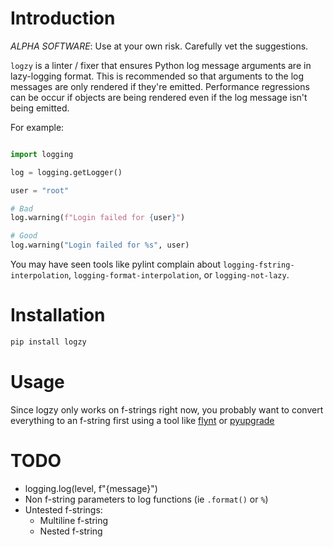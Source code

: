 # Introduction

*ALPHA SOFTWARE*: Use at your own risk. Carefully vet the suggestions.

`logzy` is a linter / fixer that ensures Python log message arguments are in
lazy-logging format. This is recommended so that arguments to the log messages
are only rendered if they're emitted. Performance regressions can be occur if
objects are being rendered even if the log message isn't being emitted.

For example:

```python

import logging

log = logging.getLogger()

user = "root"

# Bad
log.warning(f"Login failed for {user}")

# Good
log.warning("Login failed for %s", user)
```

You may have seen tools like pylint complain about
`logging-fstring-interpolation`, `logging-format-interpolation`, or
`logging-not-lazy`.


# Installation

```sh
pip install logzy
```

# Usage

Since logzy only works on f-strings right now, you probably want to convert
everything to an f-string first using a tool like
[flynt](https://github.com/ikamensh/flynt) or
[pyupgrade](https://github.com/asottile/pyupgrade)


# TODO

* logging.log(level, f"{message}")
* Non f-string parameters to log functions (ie `.format()` or `%`)
* Untested f-strings:
  * Multiline f-string
  * Nested f-string
